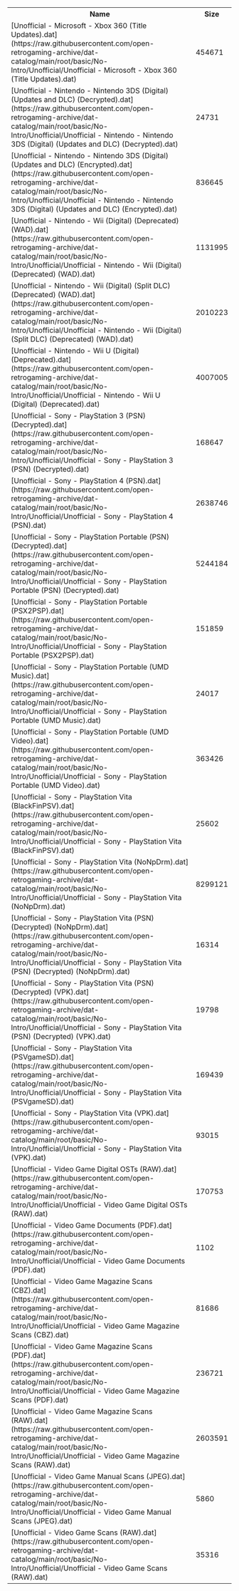<table>
<tr><th>Name</th><th>Size</th></tr>
<tr><td>
[Unofficial - Microsoft - Xbox 360 (Title Updates).dat](https://raw.githubusercontent.com/open-retrogaming-archive/dat-catalog/main/root/basic/No-Intro/Unofficial/Unofficial - Microsoft - Xbox 360 (Title Updates).dat)
</td><td>454671</td></tr>
<tr><td>
[Unofficial - Nintendo - Nintendo 3DS (Digital) (Updates and DLC) (Decrypted).dat](https://raw.githubusercontent.com/open-retrogaming-archive/dat-catalog/main/root/basic/No-Intro/Unofficial/Unofficial - Nintendo - Nintendo 3DS (Digital) (Updates and DLC) (Decrypted).dat)
</td><td>24731</td></tr>
<tr><td>
[Unofficial - Nintendo - Nintendo 3DS (Digital) (Updates and DLC) (Encrypted).dat](https://raw.githubusercontent.com/open-retrogaming-archive/dat-catalog/main/root/basic/No-Intro/Unofficial/Unofficial - Nintendo - Nintendo 3DS (Digital) (Updates and DLC) (Encrypted).dat)
</td><td>836645</td></tr>
<tr><td>
[Unofficial - Nintendo - Wii (Digital) (Deprecated) (WAD).dat](https://raw.githubusercontent.com/open-retrogaming-archive/dat-catalog/main/root/basic/No-Intro/Unofficial/Unofficial - Nintendo - Wii (Digital) (Deprecated) (WAD).dat)
</td><td>1131995</td></tr>
<tr><td>
[Unofficial - Nintendo - Wii (Digital) (Split DLC) (Deprecated) (WAD).dat](https://raw.githubusercontent.com/open-retrogaming-archive/dat-catalog/main/root/basic/No-Intro/Unofficial/Unofficial - Nintendo - Wii (Digital) (Split DLC) (Deprecated) (WAD).dat)
</td><td>2010223</td></tr>
<tr><td>
[Unofficial - Nintendo - Wii U (Digital) (Deprecated).dat](https://raw.githubusercontent.com/open-retrogaming-archive/dat-catalog/main/root/basic/No-Intro/Unofficial/Unofficial - Nintendo - Wii U (Digital) (Deprecated).dat)
</td><td>4007005</td></tr>
<tr><td>
[Unofficial - Sony - PlayStation 3 (PSN) (Decrypted).dat](https://raw.githubusercontent.com/open-retrogaming-archive/dat-catalog/main/root/basic/No-Intro/Unofficial/Unofficial - Sony - PlayStation 3 (PSN) (Decrypted).dat)
</td><td>168647</td></tr>
<tr><td>
[Unofficial - Sony - PlayStation 4 (PSN).dat](https://raw.githubusercontent.com/open-retrogaming-archive/dat-catalog/main/root/basic/No-Intro/Unofficial/Unofficial - Sony - PlayStation 4 (PSN).dat)
</td><td>2638746</td></tr>
<tr><td>
[Unofficial - Sony - PlayStation Portable (PSN) (Decrypted).dat](https://raw.githubusercontent.com/open-retrogaming-archive/dat-catalog/main/root/basic/No-Intro/Unofficial/Unofficial - Sony - PlayStation Portable (PSN) (Decrypted).dat)
</td><td>5244184</td></tr>
<tr><td>
[Unofficial - Sony - PlayStation Portable (PSX2PSP).dat](https://raw.githubusercontent.com/open-retrogaming-archive/dat-catalog/main/root/basic/No-Intro/Unofficial/Unofficial - Sony - PlayStation Portable (PSX2PSP).dat)
</td><td>151859</td></tr>
<tr><td>
[Unofficial - Sony - PlayStation Portable (UMD Music).dat](https://raw.githubusercontent.com/open-retrogaming-archive/dat-catalog/main/root/basic/No-Intro/Unofficial/Unofficial - Sony - PlayStation Portable (UMD Music).dat)
</td><td>24017</td></tr>
<tr><td>
[Unofficial - Sony - PlayStation Portable (UMD Video).dat](https://raw.githubusercontent.com/open-retrogaming-archive/dat-catalog/main/root/basic/No-Intro/Unofficial/Unofficial - Sony - PlayStation Portable (UMD Video).dat)
</td><td>363426</td></tr>
<tr><td>
[Unofficial - Sony - PlayStation Vita (BlackFinPSV).dat](https://raw.githubusercontent.com/open-retrogaming-archive/dat-catalog/main/root/basic/No-Intro/Unofficial/Unofficial - Sony - PlayStation Vita (BlackFinPSV).dat)
</td><td>25602</td></tr>
<tr><td>
[Unofficial - Sony - PlayStation Vita (NoNpDrm).dat](https://raw.githubusercontent.com/open-retrogaming-archive/dat-catalog/main/root/basic/No-Intro/Unofficial/Unofficial - Sony - PlayStation Vita (NoNpDrm).dat)
</td><td>8299121</td></tr>
<tr><td>
[Unofficial - Sony - PlayStation Vita (PSN) (Decrypted) (NoNpDrm).dat](https://raw.githubusercontent.com/open-retrogaming-archive/dat-catalog/main/root/basic/No-Intro/Unofficial/Unofficial - Sony - PlayStation Vita (PSN) (Decrypted) (NoNpDrm).dat)
</td><td>16314</td></tr>
<tr><td>
[Unofficial - Sony - PlayStation Vita (PSN) (Decrypted) (VPK).dat](https://raw.githubusercontent.com/open-retrogaming-archive/dat-catalog/main/root/basic/No-Intro/Unofficial/Unofficial - Sony - PlayStation Vita (PSN) (Decrypted) (VPK).dat)
</td><td>19798</td></tr>
<tr><td>
[Unofficial - Sony - PlayStation Vita (PSVgameSD).dat](https://raw.githubusercontent.com/open-retrogaming-archive/dat-catalog/main/root/basic/No-Intro/Unofficial/Unofficial - Sony - PlayStation Vita (PSVgameSD).dat)
</td><td>169439</td></tr>
<tr><td>
[Unofficial - Sony - PlayStation Vita (VPK).dat](https://raw.githubusercontent.com/open-retrogaming-archive/dat-catalog/main/root/basic/No-Intro/Unofficial/Unofficial - Sony - PlayStation Vita (VPK).dat)
</td><td>93015</td></tr>
<tr><td>
[Unofficial - Video Game Digital OSTs (RAW).dat](https://raw.githubusercontent.com/open-retrogaming-archive/dat-catalog/main/root/basic/No-Intro/Unofficial/Unofficial - Video Game Digital OSTs (RAW).dat)
</td><td>170753</td></tr>
<tr><td>
[Unofficial - Video Game Documents (PDF).dat](https://raw.githubusercontent.com/open-retrogaming-archive/dat-catalog/main/root/basic/No-Intro/Unofficial/Unofficial - Video Game Documents (PDF).dat)
</td><td>1102</td></tr>
<tr><td>
[Unofficial - Video Game Magazine Scans (CBZ).dat](https://raw.githubusercontent.com/open-retrogaming-archive/dat-catalog/main/root/basic/No-Intro/Unofficial/Unofficial - Video Game Magazine Scans (CBZ).dat)
</td><td>81686</td></tr>
<tr><td>
[Unofficial - Video Game Magazine Scans (PDF).dat](https://raw.githubusercontent.com/open-retrogaming-archive/dat-catalog/main/root/basic/No-Intro/Unofficial/Unofficial - Video Game Magazine Scans (PDF).dat)
</td><td>236721</td></tr>
<tr><td>
[Unofficial - Video Game Magazine Scans (RAW).dat](https://raw.githubusercontent.com/open-retrogaming-archive/dat-catalog/main/root/basic/No-Intro/Unofficial/Unofficial - Video Game Magazine Scans (RAW).dat)
</td><td>2603591</td></tr>
<tr><td>
[Unofficial - Video Game Manual Scans (JPEG).dat](https://raw.githubusercontent.com/open-retrogaming-archive/dat-catalog/main/root/basic/No-Intro/Unofficial/Unofficial - Video Game Manual Scans (JPEG).dat)
</td><td>5860</td></tr>
<tr><td>
[Unofficial - Video Game Scans (RAW).dat](https://raw.githubusercontent.com/open-retrogaming-archive/dat-catalog/main/root/basic/No-Intro/Unofficial/Unofficial - Video Game Scans (RAW).dat)
</td><td>35316</td></tr>
</table>
